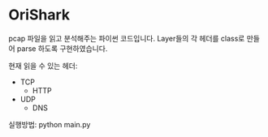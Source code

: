 # OriShark

pcap 파일을 읽고 분석해주는 파이썬 코드입니다. 
Layer들의 각 헤더를 class로 만들어 parse 하도록 구현하였습니다.

현재 읽을 수 있는 헤더:
- TCP
  - HTTP
- UDP
  - DNS

실행방법:
python main.py
